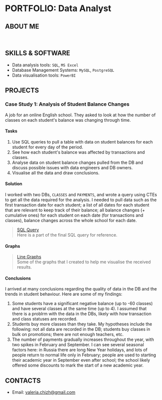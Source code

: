 # PORTFOLIO: Data Analyst

## ABOUT ME
<br>

## SKILLS & SOFTWARE
- Data analysis tools: `SQL`, `MS Excel`
- Database Management Systems: `MySQL`, `PostgreSQL`
- Data visualisation tools: `PowerBI`

## PROJECTS
### Case Study 1: Analysis of Student Balance Changes
A job for an online English school. They asked to look at how the number of classes on each student's balance was changing through time. 

#### Tasks
1. Use SQL queries to pull a table with data on student balances for each student for every day of the period.
2. See how each student's balance was affected by transactions and classes.
3. Analyse data on student balance changes pulled from the DB and discuss possible issues with data engineers and DB owners.
4. Visualise all the data and draw conclusions.

#### Solution
I worked with two DBs, `CLASSES` and `PAYMENTS`, and wrote a query using CTEs to get all the data required for the analysis. I needed to pull data such as the first transaction date for each student; a list of all dates for each student that are relevant to keep track of their balance; all balance changes (+ cumulative ones) for each student on each date (for transactions and classes), balance changes across the whole school for each date.

> <a href="https://github.com/Melifarro19/New-Analytical-Life/blob/main/Case%20Study%201/SQL%20Query">SQL Query</a>
<br> Here is a part of the final SQL query for reference.

#### Graphs
> <a href="https://github.com/Melifarro19/New-Analytical-Life/blob/main/Case%20Study%201/Visuals.md">Line Graphs</a>
<br> Some of the graphs that I created to help me visualise the received results.

#### Conclusions
I arrived at many conclusions regarding the quality of data in the DB and the trends in student behaviour. Here are some of my findings:
1. Some students have a significant negative balance (up to -60 classes) and have several classes at the same time (up to 4). I assumed that there is a problrm with the data in the DBs, likely with how transaction and class statuses are recorded.
2. Students buy more classes than they take. My hypotheses include the following: not all data are recorded in the DB; students buy classes in bulk on promotions; there are not enough teachers, etc.
3. The number of payments gradually increases throughout the year, with two spikes in February and September. I can see several seasonal factors here: in Russia there are long New Year holidays, and lots of people return to normal life only in February; people are used to starting their academic year in September even after school; the school likely offered some discounts to mark the start of a new academic year.   

## CONTACTS
- Email: valeria.chizh@gmail.com
